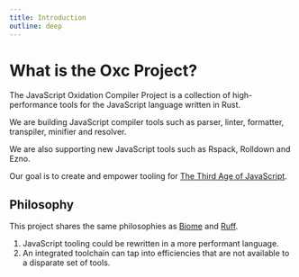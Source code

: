 ```yaml
---
title: Introduction
outline: deep
---
```


# What is the Oxc Project?

The JavaScript Oxidation Compiler Project is a collection of high-performance tools for the JavaScript language written in Rust.

We are building JavaScript compiler tools such as parser, linter, formatter, transpiler, minifier and resolver.

We are also supporting new JavaScript tools such as Rspack, Rolldown and Ezno.

Our goal is to create and empower tooling for [The Third Age of JavaScript](https://www.swyx.io/js-third-age).

## Philosophy

This project shares the same philosophies as [Biome][biome] and [Ruff][ruff].

1. JavaScript tooling could be rewritten in a more performant language.
2. An integrated toolchain can tap into efficiencies that are not available to a disparate set of tools.

[biome]: https://biomejs.dev
[ruff]: https://beta.ruff.rs
